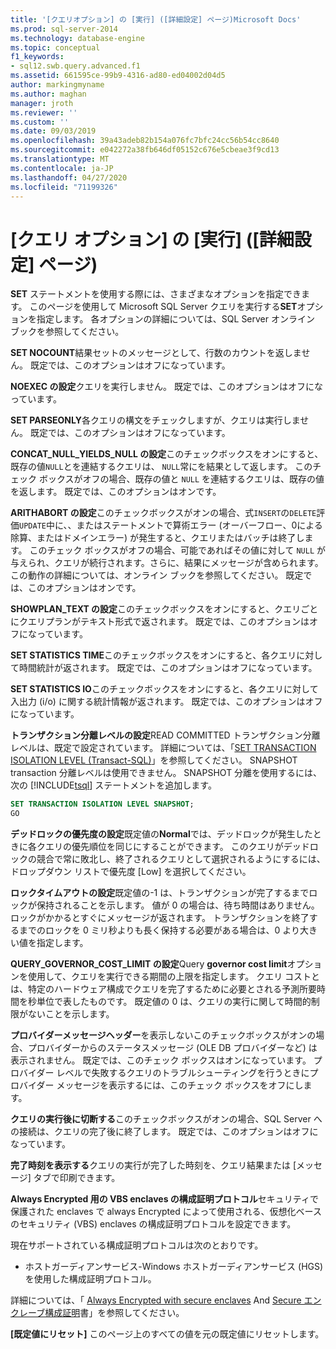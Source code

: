 ```yaml
---
title: '[クエリオプション] の [実行] ([詳細設定] ページ)Microsoft Docs'
ms.prod: sql-server-2014
ms.technology: database-engine
ms.topic: conceptual
f1_keywords:
- sql12.swb.query.advanced.f1
ms.assetid: 661595ce-99b9-4316-ad80-ed04002d04d5
author: markingmyname
ms.author: maghan
manager: jroth
ms.reviewer: ''
ms.custom: ''
ms.date: 09/03/2019
ms.openlocfilehash: 39a43adeb82b154a076fc7bfc24cc56b54cc8640
ms.sourcegitcommit: e042272a38fb646df05152c676e5cbeae3f9cd13
ms.translationtype: MT
ms.contentlocale: ja-JP
ms.lasthandoff: 04/27/2020
ms.locfileid: "71199326"
---
```

# <a name="query-options-execution-advanced-page"></a>[クエリ オプション] の [実行] ([詳細設定] ページ)

  **SET** ステートメントを使用する際には、さまざまなオプションを指定できます。 このページを使用して Microsoft SQL Server クエリを実行する**SET**オプションを指定します。 各オプションの詳細については、SQL Server オンライン ブックを参照してください。
  
**SET NOCOUNT**結果セットのメッセージとして、行数のカウントを返しません。 既定では、このオプションはオフになっています。

**NOEXEC の設定**クエリを実行しません。 既定では、このオプションはオフになっています。

**SET PARSEONLY**各クエリの構文をチェックしますが、クエリは実行しません。 既定では、このオプションはオフになっています。  

**CONCAT_NULL_YIELDS_NULL の設定**このチェックボックスをオンにすると、既存の値`NULL`とを連結するクエリは、 `NULL`常にを結果として返します。 このチェック ボックスがオフの場合、既存の値と `NULL` を連結するクエリは、既存の値を返します。 既定では、このオプションはオンです。

**ARITHABORT の設定**このチェックボックスがオンの場合、式`INSERT`の`DELETE`評価`UPDATE`中に、、またはステートメントで算術エラー (オーバーフロー、0による除算、またはドメインエラー) が発生すると、クエリまたはバッチは終了します。 このチェック ボックスがオフの場合、可能であればその値に対して  `NULL` が与えられ、クエリが続行されます。さらに、結果にメッセージが含められます。 この動作の詳細については、オンライン ブックを参照してください。 既定では、このオプションはオンです。
  
**SHOWPLAN_TEXT の設定**このチェックボックスをオンにすると、クエリごとにクエリプランがテキスト形式で返されます。 既定では、このオプションはオフになっています。
  
**SET STATISTICS TIME**このチェックボックスをオンにすると、各クエリに対して時間統計が返されます。 既定では、このオプションはオフになっています。
  
**SET STATISTICS IO**このチェックボックスをオンにすると、各クエリに対して入出力 (i/o) に関する統計情報が返されます。 既定では、このオプションはオフになっています。
  
**トランザクション分離レベルの設定**READ COMMITTED トランザクション分離レベルは、既定で設定されています。 詳細については、「[SET TRANSACTION ISOLATION LEVEL &#40;Transact-SQL&#41;](/sql/t-sql/statements/set-transaction-isolation-level-transact-sql)」を参照してください。 SNAPSHOT transaction 分離レベルは使用できません。 SNAPSHOT 分離を使用するには、次の [!INCLUDE[tsql](../includes/tsql-md.md)] ステートメントを追加します。
  
  ```sql
  SET TRANSACTION ISOLATION LEVEL SNAPSHOT;
  GO
  ```

**デッドロックの優先度の設定**既定値の**Normal**では、デッドロックが発生したときに各クエリの優先順位を同じにすることができます。 このクエリがデッドロックの競合で常に敗北し、終了されるクエリとして選択されるようにするには、ドロップダウン リストで優先度 [Low] を選択してください。

**ロックタイムアウトの設定**既定値の-1 は、トランザクションが完了するまでロックが保持されることを示します。 値が 0 の場合は、待ち時間はありません。ロックがかかるとすぐにメッセージが返されます。 トランザクションを終了するまでのロックを 0 ミリ秒よりも長く保持する必要がある場合は、0 より大きい値を指定します。

**QUERY_GOVERNOR_COST_LIMIT の設定**Query **governor cost limit**オプションを使用して、クエリを実行できる期間の上限を指定します。 クエリ コストとは、特定のハードウェア構成でクエリを完了するために必要とされる予測所要時間を秒単位で表したものです。 既定値の 0 は、クエリの実行に関して時間的制限がないことを示します。

**プロバイダーメッセージヘッダー**を表示しないこのチェックボックスがオンの場合、プロバイダーからのステータスメッセージ (OLE DB プロバイダーなど) は表示されません。 既定では、このチェック ボックスはオンになっています。 プロバイダー レベルで失敗するクエリのトラブルシューティングを行うときにプロバイダー メッセージを表示するには、このチェック ボックスをオフにします。

**クエリの実行後に切断する**このチェックボックスがオンの場合、SQL Server への接続は、クエリの完了後に終了します。 既定では、このオプションはオフになっています。

**完了時刻を表示する**クエリの実行が完了した時刻を、クエリ結果または [メッセージ] タブで印刷できます。

**Always Encrypted 用の VBS enclaves の構成証明プロトコル**セキュリティで保護された enclaves で always Encrypted によって使用される、仮想化ベースのセキュリティ (VBS) enclaves の構成証明プロトコルを設定できます。

現在サポートされている構成証明プロトコルは次のとおりです。

* ホストガーディアンサービス-Windows ホストガーディアンサービス (HGS) を使用した構成証明プロトコル。

詳細については、「 [Always Encrypted with secure enclaves](https://docs.microsoft.com/sql/relational-databases/security/encryption/always-encrypted-enclaves?view=sqlallproducts-allversions) And [Secure エンクレーブ構成証明](https://docs.microsoft.com/sql/relational-databases/security/encryption/always-encrypted-enclaves?view=sqlallproducts-allversions#secure-enclave-attestation)書」を参照してください。

**[既定値にリセット]** このページ上のすべての値を元の既定値にリセットします。
